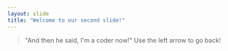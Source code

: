 ```yaml
---
layout: slide
title: "Welcome to our second slide!"
---
```

> "And then he said, I'm a coder now!"
Use the left arrow to go back!

